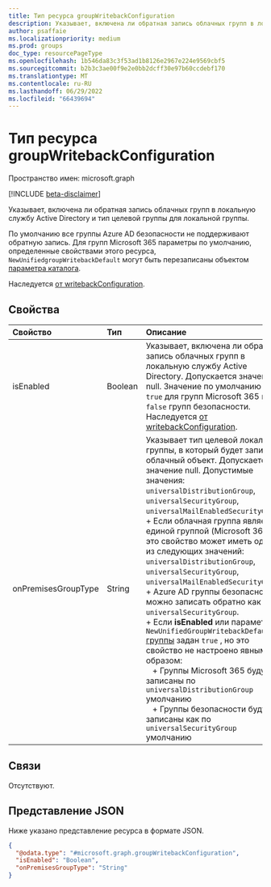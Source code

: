 ```yaml
---
title: Тип ресурса groupWritebackConfiguration
description: Указывает, включена ли обратная запись облачных групп в локальную службу Active Directory и тип целевой группы для локальной группы.
author: psaffaie
ms.localizationpriority: medium
ms.prod: groups
doc_type: resourcePageType
ms.openlocfilehash: 1b546da83c3f53ad1b8126e2967e224e9569cbf5
ms.sourcegitcommit: b2b3c3ae00f9e2e0bb2dcff30e97b60ccdebf170
ms.translationtype: MT
ms.contentlocale: ru-RU
ms.lasthandoff: 06/29/2022
ms.locfileid: "66439694"
---
```

# <a name="groupwritebackconfiguration-resource-type"></a>Тип ресурса groupWritebackConfiguration

Пространство имен: microsoft.graph

[!INCLUDE [beta-disclaimer](../../includes/beta-disclaimer.md)]

Указывает, включена ли обратная запись облачных групп в локальную службу Active Directory и тип целевой группы для локальной группы.

 По умолчанию все группы Azure AD безопасности не поддерживают обратную запись. Для групп Microsoft 365 параметры по умолчанию, определенные свойствами этого ресурса, `NewUnifiedgroupWritebackDefault` могут быть перезаписаны объектом [параметра каталога](directorysetting.md).

Наследуется [от writebackConfiguration](../resources/writebackconfiguration.md).

## <a name="properties"></a>Свойства
|Свойство|Тип|Описание|
|:---|:---|:---|
|isEnabled|Boolean|Указывает, включена ли обратная запись облачных групп в локальную службу Active Directory. Допускается значение null. Значение по умолчанию — `true` для групп Microsoft 365 и `false` групп безопасности. Наследуется [от writebackConfiguration](../resources/writebackconfiguration.md).|
|onPremisesGroupType|String|Указывает тип целевой локальной группы, в который будет записан облачный объект. Допускается значение null. Допустимые значения: `universalDistributionGroup`, `universalSecurityGroup`, `universalMailEnabledSecurityGroup`. <br>+ Если облачная группа является единой группой (Microsoft 365), это свойство может иметь одно из следующих значений: `universalDistributionGroup`, `universalSecurityGroup`, `universalMailEnabledSecurityGroup`. <br> + Azure AD группы безопасности можно записать обратно как `universalSecurityGroup`. <br> + Если **isEnabled** или параметр `NewUnifiedGroupWritebackDefault` [группы](directorysetting.md) задан `true` , но это свойство не настроено явным образом: <br> &nbsp;&nbsp; + Группы Microsoft 365 будут записаны по `universalDistributionGroup` умолчанию <br> &nbsp;&nbsp; + Группы безопасности будут записаны как по `universalSecurityGroup` умолчанию|

## <a name="relationships"></a>Связи
Отсутствуют.

## <a name="json-representation"></a>Представление JSON
Ниже указано представление ресурса в формате JSON.
<!-- {
  "blockType": "resource",
  "@odata.type": "microsoft.graph.groupWritebackConfiguration"
}
-->
``` json
{
  "@odata.type": "#microsoft.graph.groupWritebackConfiguration",
  "isEnabled": "Boolean",
  "onPremisesGroupType": "String"
}
```

